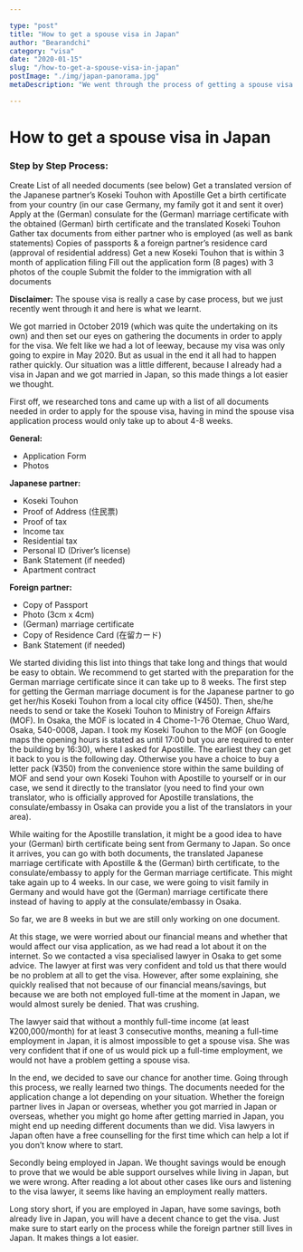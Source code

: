 ```yaml
---

type: "post"
title: "How to get a spouse visa in Japan"
author: "Bearandchi"
category: "visa"
date: "2020-01-15"
slug: "/how-to-get-a-spouse-visa-in-japan"
postImage: "./img/japan-panorama.jpg"
metaDescription: "We went through the process of getting a spouse visa in Japan. Here is what we learned."

---
```


# How to get a spouse visa in Japan

### Step by Step Process:
Create List of all needed documents (see below)
Get a translated version of the Japanese partner’s Koseki Touhon with Apostille
Get a birth certificate from your country (in our case Germany, my family got it and sent it over)
Apply at the (German) consulate for the (German) marriage certificate with the obtained (German) birth certificate and the translated Koseki Touhon
Gather tax documents from either partner who is employed (as well as bank statements)
Copies of passports & a foreign partner’s residence card (approval of residential address)
Get a new Koseki Touhon that is within 3 month of application filing
Fill out the application form (8 pages) with 3 photos of the couple
Submit the folder to the immigration with all documents 



**Disclaimer:** The spouse visa is really a case by case process, but we just recently went through it and here is what we learnt. 


We got married in October 2019 (which was quite the undertaking on its own) and then set our eyes on gathering the documents in order to apply for the visa. We felt like we had a lot of leeway, because my visa was only going to expire in May 2020. But as usual in the end it all had to happen rather quickly. Our situation was a little different, because I already had a visa in Japan and we got married in Japan, so this made things a lot easier we thought. 

First off, we researched tons and came up with a list of all documents needed in order to apply for the spouse visa, having in mind the spouse visa application process would only take up to about 4-8 weeks.

**General:**
- Application Form
- Photos


**Japanese partner:**
- Koseki Touhon
- Proof of Address (住民票)
- Proof of tax
- Income tax
- Residential tax
- Personal ID (Driver’s license)
- Bank Statement (if needed)
- Apartment contract

**Foreign partner:**
- Copy of Passport
- Photo (3cm x 4cm)
- (German) marriage certificate
- Copy of Residence Card (在留カード)
- Bank Statement (if needed)



We started dividing this list into things that take long and things that would be easy to obtain. We recommend to get started with the preparation for the German marriage certificate since it can take up to 8 weeks. 
The first step for getting the German marriage document is for the Japanese partner to go get her/his Koseki Touhon from a local city office (¥450). Then, she/he needs to send or take the Koseki Touhon to Ministry of Foreign Affairs (MOF). In Osaka, the MOF is located in 4 Chome-1-76 Otemae, Chuo Ward, Osaka, 540-0008, Japan. I took my Koseki Touhon to the MOF (on Google maps the opening hours is stated as until 17:00 but you are required to enter the building by 16:30), where I asked for Apostille. The earliest they can get it back to you is the following day. Otherwise you have a choice to buy a letter pack (¥350) from the convenience store within the same building of MOF and send your own Koseki Touhon with Apostille to yourself or in our case, we send it directly to the translator (you need to find your own translator, who is officially approved for Apostille translations, the consulate/embassy in Osaka can provide you a list of the translators in your area). 

While waiting for the Apostille translation, it might be a good idea to have your (German) birth certificate being sent from Germany to Japan. So once it arrives, you can go with both documents, the translated Japanese marriage certificate with Apostille & the (German) birth certificate, to the consulate/embassy to apply for the German marriage certificate. This might take again up to 4 weeks. In our case, we were going to visit family in Germany and would have got the (German) marriage certificate there instead of having to apply at the consulate/embassy in Osaka. 

So far, we are 8 weeks in but we are still only working on one document.

At this stage, we were worried about our financial means and whether that would affect our visa application, as we had read a lot about it on the internet. So we contacted a visa specialised lawyer in Osaka to get some advice. The lawyer at first was very confident and told us that there would be no problem at all to get the visa. However, after some explaining, she quickly realised that not because of our financial means/savings, but because we are both not employed full-time at the moment in Japan, we would almost surely be denied. That was crushing. 

The lawyer said that without a monthly full-time income (at least ¥200,000/month) for at least 3 consecutive months, meaning a full-time employment in Japan, it is almost impossible to get a spouse visa. She was very confident that if one of us would pick up a full-time employment, we would not have a problem getting a spouse visa. 

In the end, we decided to save our chance for another time. Going through this process, we really learned two things. The documents needed for the application change a lot depending on your situation. Whether the foreign partner lives in Japan or overseas, whether you got married in Japan or overseas, whether you might go home after getting married in Japan, you might end up needing different documents than we did. Visa lawyers in Japan often have a free counselling for the first time which can help a lot if you don’t know where to start. 

Secondly being employed in Japan. We thought savings would be enough to prove that we would be able support ourselves while living in Japan, but we were wrong. After reading a lot about other cases like ours and listening to the visa lawyer, it seems like having an employment really matters.

Long story short, if you are employed in Japan, have some savings, both already live in Japan, you will have a decent chance to get the visa. Just make sure to start early on the process while the foreign partner still lives in Japan. It makes things a lot easier. 

